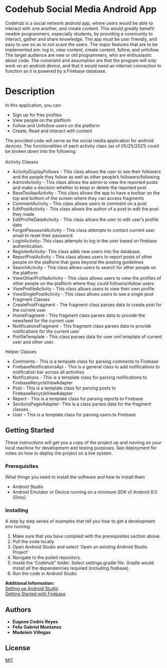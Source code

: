 # Codehub Social Media Android App
Codehub is a social network android app, where users would be able to interact with one another, and create content. This would greatly benefit newbie programmers, especially students, by providing a community to interact, gather and share knowledge. The app must be user friendly, and easy to use so as to not scare the users. The major features that are to be implemented are: log in, view content, create content, follow, and unfollow. The target audience are new or old programmers, who are enthusiastic about code. The constraint and assumption are that the program will only work on an android device, and  that it would need an internet connection to function as it is powered by a Firebase database. 

# Description
In this application, you can:
* Sign up for free profiles
* View people on the platform
* Follow and Unfollow users on the platform
* Create, Read and Interact with content


The provided code will serve as the social media application for android devices. The functionalities of each activity class (as of 05/25/2021) could be broken down into the following:<br/>
<br/>Activity Classes
* ActivityDisplayFollows - This class allows the user to see their followers and the people they follow as well as other people’s followers/following
* AdminActivity - This class allows the admin to view the reported posts and make a decision whether to keep or delete the reported post
* BaseToolbarActivity - This class allows the app to have a toolbar on the top and bottom of the screen where they can access fragments
* CommentActivity - This class allows users to comment on a post
* EditPostActivity - This class allows the author of a post to edit the post they made
* EditProfileDataActivity - This class allows the user to edit user’s profile data
* ForgotPasswordActivity - This class attempts to contact current user email to reset their password.
* LoginActivity- This class attempts to log in the user based on firebase authentication. 
* RegisterActivity- This class adds new users into the database.
* ReportPostActivity - This class allows users to report posts of other people on the platform that goes beyond the posting guidelines
* SearchActivity - This class allows users to search for other people on the platform
* ViewOtherProfileActivity - This class allows users to view the profiles of other people on the platform where they could follow/unfollow users
* ViewProfileActivity - This class allows users to view their own profile 
* ViewSinglePostActivity - This class allows users to see a single post
Fragment Classes
* CreatePostFragment - The fragment class parses data to create post for the current user
* HomeFragment - This fragment class parses data to provide the newsfeed for the current user 
* NotificationsFragment - This fragment class parses data to provide notifications for the current user
* ProfileTemplate - This class parses data for user xml template of current user and other user. 

Helper Classes
* Comments - This is a template class for parsing comments to Firebase
* FirebaseNotificationsApi - This is a general class to add notifications to notification bar across all activities
* Notifications - This is a template class for parsing notifications to FirebaseRecycleViewAdapter 
* Post - This is a template class for parsing posts to FirebaseRecycleViewAdapter 
* Report - This is a template class for parsing reports to Firebase
* SectionsPagerAdapter- This is a class parses data for the fragment classes. 
* User - This is a template class for parsing users to Firebase
## Getting Started
These instructions will get you a copy of the project up and running on your local machine for development and testing purposes. See deployment for notes on how to deploy the project on a live system.


### Prerequisites

What things you need to install the software and how to install them

* Android Studio
* Android Emulator or Device running on a minimum SDK of Android 8.0 (Oreo)

### Installing

A step by step series of examples that tell you how to get a development env running

1. Make sure that you have complied with the prerequisites section above.
2. Pull the code locally
3. Open Android Studio and select 'Open an existing Android Studio Project'
4. Navigate to the pulled repository.
5. Inside the ‘Codehub” folder. Select settings.gradle file. Gradle would install all the dependencies required (including firebase).
6. Run the code in Android Studio

<b>Additional Information:</b><br/>
[Setting up Android Studio](https://developer.android.com/training/basics/firstapp/running-app)<br/>
[Getting Started with Firebase](https://firebase.google.com/docs/functions/local-emulator)


## Authors

* **Eugene Cedric Reyes** 
* **Felix Gabriel Montanez** 
* **Madelein Villegas** 

## License
[MIT](https://choosealicense.com/licenses/mit/)
